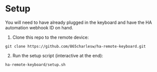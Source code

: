 # Setup
You will need to have already plugged in the keyboard and have the HA automation webhook ID on hand.
1. Clone this repo to the remote device:
  ```
  git clone https://github.com/865charlesw/ha-remote-keyboard.git
  ```
2. Run the setup script (interactive at the end):
  ```
  ha-remote-keyboard/setup.sh
  ```
